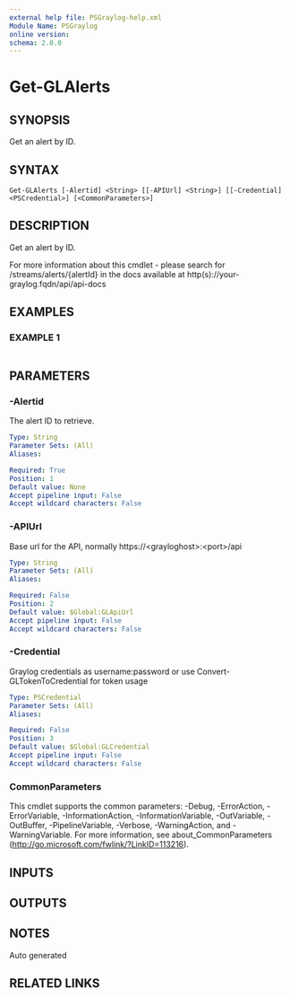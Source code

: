 ```yaml
---
external help file: PSGraylog-help.xml
Module Name: PSGraylog
online version:
schema: 2.0.0
---
```


# Get-GLAlerts

## SYNOPSIS
Get an alert by ID.

## SYNTAX

```
Get-GLAlerts [-Alertid] <String> [[-APIUrl] <String>] [[-Credential] <PSCredential>] [<CommonParameters>]
```

## DESCRIPTION
Get an alert by ID.


For more information about this cmdlet - please search for /streams/alerts/{alertId} in the docs available at http(s)://your-graylog.fqdn/api/api-docs

## EXAMPLES

### EXAMPLE 1
```

```

## PARAMETERS

### -Alertid
The alert ID to retrieve.

```yaml
Type: String
Parameter Sets: (All)
Aliases:

Required: True
Position: 1
Default value: None
Accept pipeline input: False
Accept wildcard characters: False
```

### -APIUrl
Base url for the API, normally https://\<grayloghost\>:\<port\>/api

```yaml
Type: String
Parameter Sets: (All)
Aliases:

Required: False
Position: 2
Default value: $Global:GLApiUrl
Accept pipeline input: False
Accept wildcard characters: False
```

### -Credential
Graylog credentials as username:password or use Convert-GLTokenToCredential for token usage

```yaml
Type: PSCredential
Parameter Sets: (All)
Aliases:

Required: False
Position: 3
Default value: $Global:GLCredential
Accept pipeline input: False
Accept wildcard characters: False
```

### CommonParameters
This cmdlet supports the common parameters: -Debug, -ErrorAction, -ErrorVariable, -InformationAction, -InformationVariable, -OutVariable, -OutBuffer, -PipelineVariable, -Verbose, -WarningAction, and -WarningVariable. For more information, see about_CommonParameters (http://go.microsoft.com/fwlink/?LinkID=113216).

## INPUTS

## OUTPUTS

## NOTES
Auto generated

## RELATED LINKS
